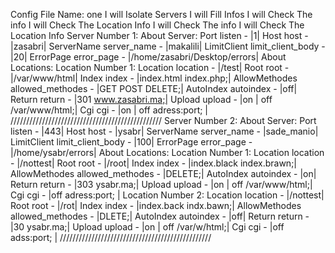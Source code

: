 Config File Name: one
I will Isolate Servers
I will Fill Infos
I will Check The info
I will Check The Location Info
I will Check The info
I will Check The Location Info
Server Number 1:
About Server:
Port listen - |1|
Host host - |zasabri|
ServerName server_name - |makalili|
LimitClient limit_client_body - |20|
ErrorPage error_page - |/home/zasabri/Desktop/errors|
About Locations:
Location Number 1:
Location location - |/test|
Root root - |/var/www/html|
Index index - |index.html index.php;|
AllowMethodes allowed_methodes - |GET POST DELETE;|
AutoIndex autoindex - |off|
Return return - |301 www.zasabri.ma;|
Upload upload - |on | off /var/www/html;|
Cgi cgi - |on | off adress:port; |
////////////////////////////////////////////////
Server Number 2:
About Server:
Port listen - |443|
Host host - |ysabr|
ServerName server_name - |sade_manio|
LimitClient limit_client_body - |100|
ErrorPage error_page - |/home/ysabr/errors|
About Locations:
Location Number 1:
Location location - |/nottest|
Root root - |/root|
Index index - |index.black index.brawn;|
AllowMethodes allowed_methodes - |DELETE;|
AutoIndex autoindex - |on|
Return return - |303 ysabr.ma;|
Upload upload - |on | off /var/www/html;|
Cgi cgi - |off adress:port; |
Location Number 2:
Location location - |/nottest|
Root root - |/rot|
Index index - |index.back indx.bawn;|
AllowMethodes allowed_methodes - |DLETE;|
AutoIndex autoindex - |off|
Return return - |30 ysabr.ma;|
Upload upload - |on | off /var/w/html;|
Cgi cgi - |off adss:port; |
////////////////////////////////////////////////
